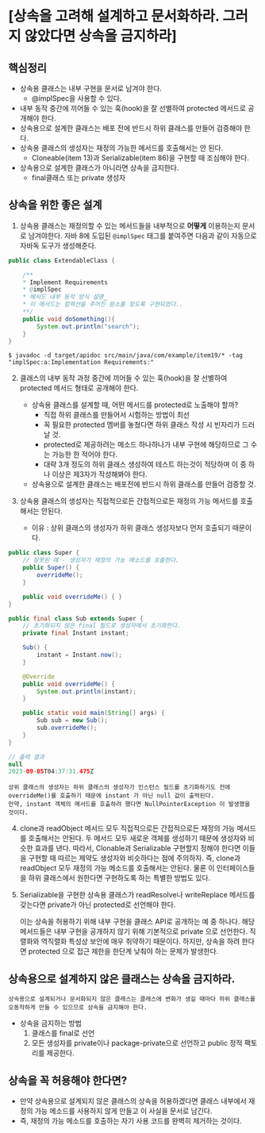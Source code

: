 # [상속을 고려해 설계하고 문서화하라. 그러지 않았다면 상속을 금지하라]

## 핵심정리
* 상속용 클래스는 내부 구현을 문서로 남겨야 한다.
    * @implSpec을 사용할 수 있다.
* 내부 동작 중간에 끼어들 수 있는 훅(hook)을 잘 선별하여 protected 메서드로 공개해야 한다.
* 상속용으로 설계한 클래스는 배포 전에 반드시 하위 클래스를 만들어 검증해야 한다.
* 상속용 클래스의 생성자는 재정의 가능한 메서드를 호출해서는 안 된다.
    * Cloneable(item 13)과 Serializable(item 86)을 구현할 때 조심해야 한다.
* 상속용으로 설계한 클래스가 아니라면 상속을 금지한다.
    * final클래스 또는 private 생성자


## 상속을 위한 좋은 설계
1. 상속용 클래스는 재정의할 수 있는 메서드들을 내부적으로 __어떻게__ 이용하는지 문서로 남겨야한다.
    자바 8에 도입된 `@implSpec` 태그를 붙여주면 다음과 같이 자동으로 자바독 도구가 생성해준다.

```JAVA
public class ExtendableClass {

    /**
    * Implement Requirements
    * @implSpec
    * 메서드 내부 동작 방식 설명_
    * 이 메서드는 컬렉션을 주어진 원소를 찾도록 구현되었다..
    **/  
    public void doSomething(){
        System.out.println("search");
    }
}
```
```
$ javadoc -d target/apidoc src/main/java/com/example/item19/* -tag "implSpec:a:Implementation Requirements:"
```


2. 클래스의 내부 동작 과정 중간에 끼어들 수 있는 훅(hook)을 잘 선별하여 protected 메서드 형태로 공개해야 한다.
    * 상속용 클래스를 설계할 때, 어떤 메서드를  protected로 노출해야 할까?
        * 직접 하위 클래스를 만들어서 시험하는 방법이 최선
        * 꼭 필요한 protected 멤버를 놓쳤다면 하위 클래스 작성 시 빈자리가 드러날 것.
        * protected로 제공하려는 메소드 하나하나가 내부 구현에 해당하므로 그 수는 가능한 한 적어야 한다.
        * 대략 3개 정도의 하위 클래스 생성하여 테스트 하는것이 적당하며 이 중 하나 이상은 제3자가 작성해봐야 한다.
    * 상속용으로 설계한 클래스는 배포전에 반드시 하위 클래스를 만들어 검증할 것.

3. 상속용 클래스의 생성자는 직접적으로든 간접적으로든 재정의 가능 메서드를 호출해서는 안된다.
    * 이유 : 상위 클래스의 생성자가 하위 클래스 생성자보다 먼저 호출되기 때문이다.


```JAVA
public class Super {
    // 잘못된 예 - 생성자가 재정의 가능 메소드를 호출한다.
    public Super() {
        overrideMe();
    }

    public void overrideMe() { }
}
```
```JAVA
public final class Sub extends Super {
    // 초기화되지 않은 final 필드로 생성자에서 초기화한다.
    private final Instant instant;

    Sub() {
        instant = Instant.now();
    }

    @Override
    public void overrideMe() {
        System.out.println(instant);
    }

    public static void main(String[] args) {
        Sub sub = new Sub();
        sub.overrideMe();
    }
}
```
```JAVA
// 출력 결과
null
2023-09-05T04:37:31.475Z
```

    상위 클래스의 생성자는 하위 클래스의 생성자가 인스턴스 필드를 초기화하기도 전에 overrideMe()를 호출하기 때문에 instant 가 아닌 null 값이 출력된다. 
    만약, instant 객체의 메서드를 호출하려 했다면 NullPointerException 이 발생했을 것이다.


4. clone과 readObject 메서드 모두 직접적으로든 간접적으로든 재정의 가능 메서드를 호출해서는 안된다.
    두 메서드 모두 새로운 객체를 생성하기 때문에 생성자와 비슷한 효과를 낸다. 따라서, Clonable과 Serializable 구현할지 정해야 한다면 이들을 구현할 때 따르는 제약도 생성자와 비슷하다는 점에 주의하자. 즉, clone과 readObject 모두 재정의 가능 메소드를 호출해서는 안된다.
    물론 이 인터페이스들을 하위 클래스에서 원한다면 구현하도록 하는 특별한 방법도 있다.


5. Serializable을 구현한 상속용 클래스가 readResolve나 writeReplace 메서드를 갖는다면 private가 아닌 protected로 선언해야 한다.

    이는 상속을 허용하기 위해 내부 구현을 클래스 API로 공개하는 예 중 하나다.
    해당 메서드들은 내부 구현을 공개하지 않기 위해 기본적으로 private 으로 선언한다. 
    직렬화와 역직렬화 특성상 보안에 매우 취약하기 때문이다. 
    하지만, 상속을 하려 한다면 protected 으로 접근 제한을 한단계 낮춰야 하는 문제가 발생한다.


## 상속용으로 설계하지 않은 클래스는 상속을 금지하라.
    상속용으로 설계되거나 문서화되지 않은 클래스는 클래스에 변화가 생길 때마다 하위 클래스를 오동작하게 만들 수 있으므로 상속을 금지해야 한다.

* 상속을 금지하는 방법
    1. 클래스를 final로 선언
    2. 모든 생성자를 private이나 package-private으로 선언하고 public 정적 팩토리를 제공한다.


## 상속을 꼭 허용해야 한다면?
* 만약 상속용으로 설계되지 않은 클래스의 상속을 허용하겠다면 클래스 내부에서 재정의 가능 메소드를 사용하지 않게 만들고 이 사실을 문서로 남긴다.
* 즉, 재정의 가능 메소드를 호출하는 자기 사용 코드를 완벽히 제거하는 것이다.
